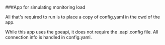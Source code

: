 ###App for simulating monitoring load

All that's required to run is to place a copy of config.yaml in the cwd of the app.  

While this app uses the goeapi, it does not require the .eapi.config file.  All connection info is handled in config.yaml.
